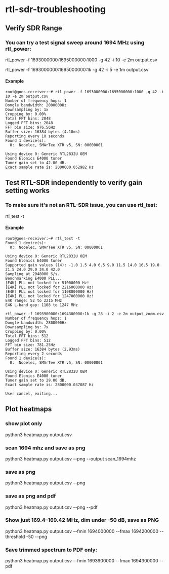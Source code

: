 # rtl-sdr-troubleshooting

## Verify SDR Range

### You can try a test signal sweep around 1694 MHz using rtl_power:

rtl_power -f 1693000000:1695000000:1000 -g 42 -i 10 -e 2m output.csv

rtl_power -f 1693000000:1695000000:1k -g 42 -i 5 -e 1m output.csv

#### Example 

```
root@goes-receiver:~# rtl_power -f 1693000000:1695000000:1000 -g 42 -i 10 -e 2m output.csv
Number of frequency hops: 1
Dongle bandwidth: 2000000Hz
Downsampling by: 1x
Cropping by: 0.00%
Total FFT bins: 2048
Logged FFT bins: 2048
FFT bin size: 976.56Hz
Buffer size: 16384 bytes (4.10ms)
Reporting every 10 seconds
Found 1 device(s):
  0:  Nooelec, SMArTee XTR v5, SN: 00000001

Using device 0: Generic RTL2832U OEM
Found Elonics E4000 tuner
Tuner gain set to 42.00 dB.
Exact sample rate is: 2000000.052982 Hz
```

## Test RTL-SDR independently to verify gain setting works

### To make sure it's not an RTL-SDR issue, you can use rtl_test:

rtl_test -t

#### Example

```
root@goes-receiver:~# rtl_test -t
Found 1 device(s):
  0:  Nooelec, SMArTee XTR v5, SN: 00000001

Using device 0: Generic RTL2832U OEM
Found Elonics E4000 tuner
Supported gain values (14): -1.0 1.5 4.0 6.5 9.0 11.5 14.0 16.5 19.0 21.5 24.0 29.0 34.0 42.0
Sampling at 2048000 S/s.
Benchmarking E4000 PLL...
[E4K] PLL not locked for 51000000 Hz!
[E4K] PLL not locked for 2216000000 Hz!
[E4K] PLL not locked for 1108000000 Hz!
[E4K] PLL not locked for 1247000000 Hz!
E4K range: 52 to 2215 MHz
E4K L-band gap: 1108 to 1247 MHz
```

```
rtl_power -f 1693900000:1694300000:1k -g 28 -i 2 -e 2m output_zoom.csv
Number of frequency hops: 1
Dongle bandwidth: 2800000Hz
Downsampling by: 7x
Cropping by: 0.00%
Total FFT bins: 512
Logged FFT bins: 512
FFT bin size: 781.25Hz
Buffer size: 16384 bytes (2.93ms)
Reporting every 2 seconds
Found 1 device(s):
  0:  Nooelec, SMArTee XTR v5, SN: 00000001

Using device 0: Generic RTL2832U OEM
Found Elonics E4000 tuner
Tuner gain set to 29.00 dB.
Exact sample rate is: 2800000.037087 Hz

User cancel, exiting...
```

## Plot heatmaps

### show plot only

python3 heatmap.py output.csv

### scan 1694 mhz and save as png

python3 heatmap.py output.csv --png --output scan_1694mhz

### save as png

python3 heatmap.py output.csv --png

### save as png and pdf

python3 heatmap.py output.csv --png --pdf

### Show just 169.4–169.42 MHz, dim under -50 dB, save as PNG

python3 heatmap.py output.csv --fmin 1694000000 --fmax 1694200000 --threshold -50 --png

### Save trimmed spectrum to PDF only:

python3 heatmap.py output.csv --fmin 1693900000 --fmax 1694300000 --pdf

